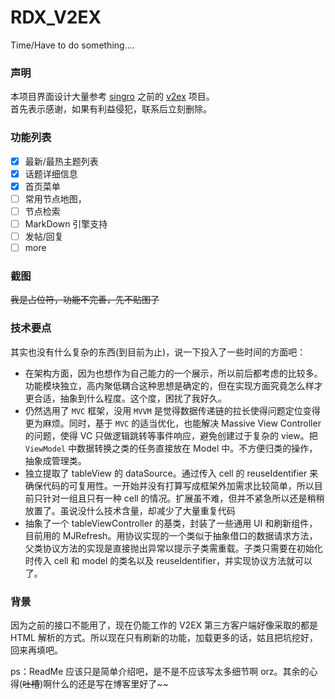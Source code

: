 # RDX_V2EX

Time/Have to do something....

### 声明
本项目界面设计大量参考 [singro](https://github.com/singro) 之前的 [v2ex](https://github.com/singro/v2ex) 项目。  
首先表示感谢，如果有利益侵犯，联系后立刻删除。

### 功能列表
- [x] 最新/最热主题列表
- [x] 话题详细信息
- [x] 首页菜单
- [ ] 常用节点地图，
- [ ] 节点检索
- [ ] MarkDown 引擎支持
- [ ] 发帖/回复
- [ ] more

### 截图
~~我是占位符，功能不完善，先不贴图了~~

### 技术要点
其实也没有什么复杂的东西(到目前为止)，说一下投入了一些时间的方面吧：
- 在架构方面，因为也想作为自己能力的一个展示，所以前后都考虑的比较多。功能模块独立，高内聚低耦合这种思想是确定的，但在实现方面究竟怎么样才更合适，抽象到什么程度。这个度，困扰了我好久。
- 仍然选用了 `MVC` 框架，没用 `MVVM` 是觉得数据传递链的拉长使得问题定位变得更为麻烦。同时，基于 `MVC` 的适当优化，也能解决 Massive View Controller 的问题，使得 VC 只做逻辑跳转等事件响应，避免创建过于复杂的 view。把 `ViewModel` 中数据转换之类的任务直接放在 Model 中。不方便归类的操作，抽象成管理类。
- 独立提取了 tableView 的 dataSource。通过传入 cell 的 reuseIdentifier 来确保代码的可复用性。一开始并没有打算写成框架外加需求比较简单，所以目前只针对一组且只有一种 cell 的情况。扩展虽不难，但并不紧急所以还是稍稍放置了。虽说没什么技术含量，却减少了大量重复代码
- 抽象了一个 tableViewController 的基类，封装了一些通用 UI 和刷新组件，目前用的 MJRefresh。用协议实现的一个类似于抽象借口的数据请求方法，父类协议方法的实现是直接抛出异常以提示子类需重载。子类只需要在初始化时传入 cell 和 model 的类名以及 reuseIdentifier，并实现协议方法就可以了。

### 背景
因为之前的接口不能用了，现在仍能工作的 V2EX 第三方客户端好像采取的都是 HTML 解析的方式。所以现在只有刷新的功能，加载更多的话，姑且把坑挖好，回来再填吧。

ps：ReadMe 应该只是简单介绍吧，是不是不应该写太多细节啊 orz。其余的心得(~~吐槽~~)啊什么的还是写在博客里好了~~
